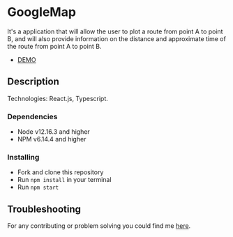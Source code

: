 # GoogleMap

It's a application that will allow the user to plot a route from point A to point B,
and will also provide information on the distance and approximate time of the route from point A to point B.
- [DEMO](https://11olya112.github.io/navigation_bar/)

## Description

Technologies: React.js, Typescript.

### Dependencies
* Node v12.16.3 and higher
* NPM v6.14.4 and higher

### Installing
* Fork and clone this repository
* Run `npm install` in your terminal
* Run `npm start`

## Troubleshooting

For any contributing or problem solving you could find me [here](https://t.me/olya_bush_3).
